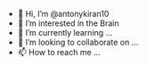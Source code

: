 - 👋 Hi, I’m @antonykiran10
- 👀 I’m interested in the Brain
- 🌱 I’m currently learning ...
- 💞️ I’m looking to collaborate on ...
- 📫 How to reach me ...

<!---
antonykiran10/antonykiran10 is a ✨ special ✨ repository because its `README.md` (this file) appears on your GitHub profile.
You can click the Preview link to take a look at your changes.
--->
